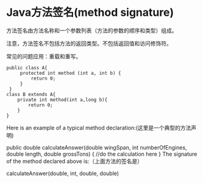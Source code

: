 # Java方法签名(method signature)

方法签名由方法名称和一个参数列表（方法的参数的顺序和类型）组成。

注意，方法签名不包括方法的返回类型。不包括返回值和访问修饰符。

常见的问题应用：重载和重写。

```
public class A{
	 protected int method (int a, int b) {
		 return 0;
	 }
 }
class B extends A{
	private int method(int a,long b){
		return 0;
	}
}
```

Here is an example of a typical method declaration:(这里是一个典型的方法声明)

public double calculateAnswer(double wingSpan, int numberOfEngines,
                              double length, double grossTons) {
    //do the calculation here
}
The signature of the method declared above is:（上面方法的签名是）

calculateAnswer(double, int, double, double)
